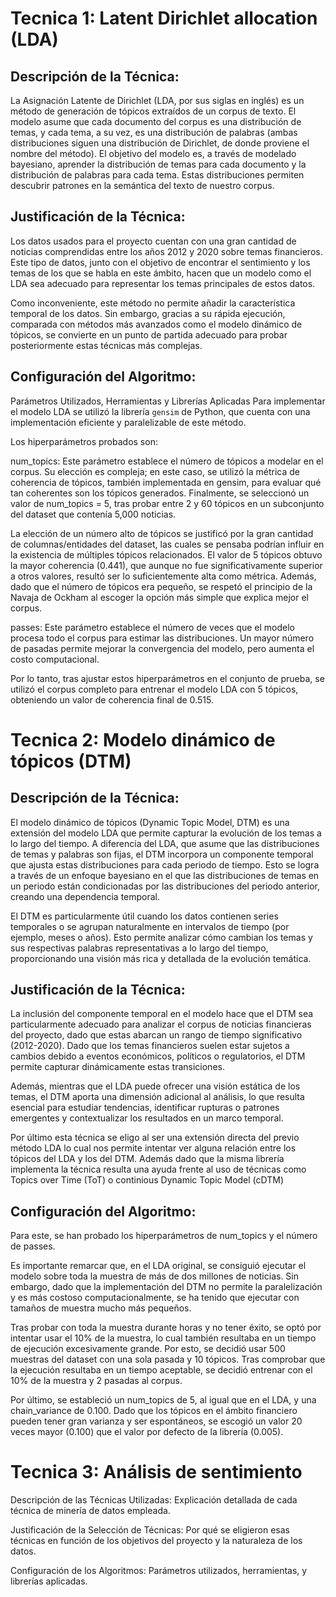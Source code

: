 # Tecnica 1: Latent Dirichlet allocation (LDA)

## Descripción de la Técnica:
La Asignación Latente de Dirichlet (LDA, por sus siglas en inglés) es un método de generación de tópicos extraídos de un corpus de texto. El modelo asume que cada documento del corpus es una distribución de temas, y cada tema, a su vez, es una distribución de palabras (ambas distribuciones siguen una distribución de Dirichlet, de donde proviene el nombre del método). El objetivo del modelo es, a través de modelado bayesiano, aprender la distribución de temas para cada documento y la distribución de palabras para cada tema. Estas distribuciones permiten descubrir patrones en la semántica del texto de nuestro corpus.

## Justificación de la Técnica:
Los datos usados para el proyecto cuentan con una gran cantidad de noticias comprendidas entre los años 2012 y 2020 sobre temas financieros. Este tipo de datos, junto con el objetivo de encontrar el sentimiento y los temas de los que se habla en este ámbito, hacen que un modelo como el LDA sea adecuado para representar los temas principales de estos datos.

Como inconveniente, este método no permite añadir la característica temporal de los datos. Sin embargo, gracias a su rápida ejecución, comparada con métodos más avanzados como el modelo dinámico de tópicos, se convierte en un punto de partida adecuado para probar posteriormente estas técnicas más complejas.

## Configuración del Algoritmo:
Parámetros Utilizados, Herramientas y Librerías Aplicadas
Para implementar el modelo LDA se utilizó la librería `gensim` de Python, que cuenta con una implementación eficiente y paralelizable de este método.

Los hiperparámetros probados son:

num_topics: Este parámetro establece el número de tópicos a modelar en el corpus. Su elección es compleja; en este caso, se utilizó la métrica de coherencia de tópicos, también implementada en gensim, para evaluar qué tan coherentes son los tópicos generados. Finalmente, se seleccionó un valor de num_topics = 5, tras probar entre 2 y 60 tópicos en un subconjunto del dataset que contenía 5,000 noticias.

La elección de un número alto de tópicos se justificó por la gran cantidad de columnas/entidades del dataset, las cuales se pensaba podrían influir en la existencia de múltiples tópicos relacionados. El valor de 5 tópicos obtuvo la mayor coherencia (0.441), que aunque no fue significativamente superior a otros valores, resultó ser lo suficientemente alta como métrica. Además, dado que el número de tópicos era pequeño, se respetó el principio de la Navaja de Ockham al escoger la opción más simple que explica mejor el corpus.

passes: Este parámetro establece el número de veces que el modelo procesa todo el corpus para estimar las distribuciones. Un mayor número de pasadas permite mejorar la convergencia del modelo, pero aumenta el costo computacional.

Por lo tanto, tras ajustar estos hiperparámetros en el conjunto de prueba, se utilizó el corpus completo para entrenar el modelo LDA con 5 tópicos, obteniendo un valor de coherencia final de 0.515.


# Tecnica 2: Modelo dinámico de tópicos (DTM)

## Descripción de la Técnica:

El modelo dinámico de tópicos (Dynamic Topic Model, DTM) es una extensión del modelo LDA que permite capturar la evolución de los temas a lo largo del tiempo. A diferencia del LDA, que asume que las distribuciones de temas y palabras son fijas, el DTM incorpora un componente temporal que ajusta estas distribuciones para cada periodo de tiempo. Esto se logra a través de un enfoque bayesiano en el que las distribuciones de temas en un periodo están condicionadas por las distribuciones del periodo anterior, creando una dependencia temporal.

El DTM es particularmente útil cuando los datos contienen series temporales o se agrupan naturalmente en intervalos de tiempo (por ejemplo, meses o años). Esto permite analizar cómo cambian los temas y sus respectivas palabras representativas a lo largo del tiempo, proporcionando una visión más rica y detallada de la evolución temática.

## Justificación de la Técnica:

La inclusión del componente temporal en el modelo hace que el DTM sea particularmente adecuado para analizar el corpus de noticias financieras del proyecto, dado que estas abarcan un rango de tiempo significativo (2012-2020). Dado que los temas financieros suelen estar sujetos a cambios debido a eventos económicos, políticos o regulatorios, el DTM permite capturar dinámicamente estas transiciones.

Además, mientras que el LDA puede ofrecer una visión estática de los temas, el DTM aporta una dimensión adicional al análisis, lo que resulta esencial para estudiar tendencias, identificar rupturas o patrones emergentes y contextualizar los resultados en un marco temporal.

Por último esta técnica se eligo al ser una extensión directa del previo método LDA lo cual nos permite intentar ver alguna relación entre los tópicos del LDA y los del DTM. Además dado que la misma librería implementa la técnica resulta una ayuda frente al uso de técnicas como Topics over Time (ToT) o continious Dynamic Topic Model (cDTM)

## Configuración del Algoritmo:

Para este, se han probado los hiperparámetros de num_topics y el número de passes.

Es importante remarcar que, en el LDA original, se consiguió ejecutar el modelo sobre toda la muestra de más de dos millones de noticias. Sin embargo, dado que la implementación del DTM no permite la paralelización y es más costoso computacionalmente, se ha tenido que ejecutar con tamaños de muestra mucho más pequeños.

Tras probar con toda la muestra durante horas y no tener éxito, se optó por intentar usar el 10% de la muestra, lo cual también resultaba en un tiempo de ejecución excesivamente grande. Por esto, se decidió usar 500 muestras del dataset con una sola pasada y 10 tópicos. Tras comprobar que la ejecución resultaba en un tiempo aceptable, se decidió entrenar con el 10% de la muestra y 2 pasadas al corpus.

Por último, se estableció un num_topics de 5, al igual que en el LDA, y una chain_variance de 0.100. Dado que los tópicos en el ámbito financiero pueden tener gran varianza y ser espontáneos, se escogió un valor 20 veces mayor (0.100) que el valor por defecto de la librería (0.005).

# Tecnica 3: Análisis de sentimiento

Descripción de las Técnicas Utilizadas: Explicación detallada de cada técnica de minería de datos empleada.

Justificación de la Selección de Técnicas: Por qué se eligieron esas técnicas en función de los objetivos del proyecto y la naturaleza de los datos.

Configuración de los Algoritmos: Parámetros utilizados, herramientas, y librerías aplicadas.